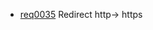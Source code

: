   * [req0035](https://github.com/DomainDrivenArchitecture/ddaRequirement/blob/master/en/requirements/req0035.md) Redirect http-> https